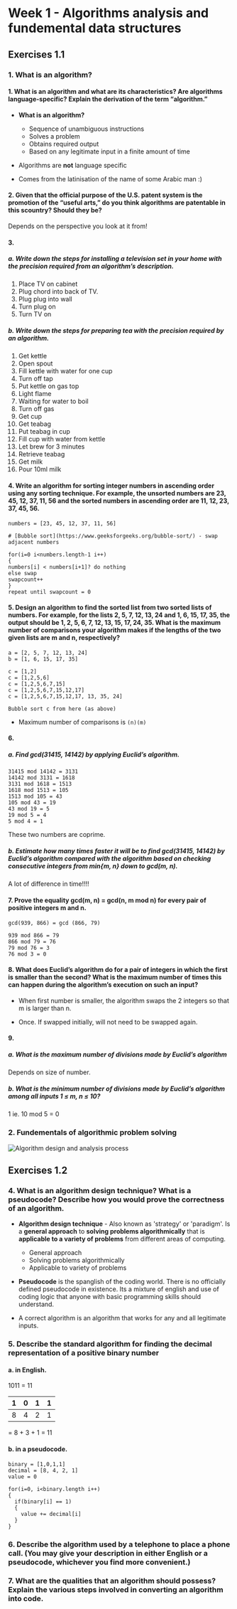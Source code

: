 # Week 1 - Algorithms analysis and fundemental data structures

## Exercises 1.1

### 1. What is an algorithm?

#### 1. What is an algorithm and what are its characteristics? Are algorithms language-specific? Explain the derivation of the term “algorithm.”

- **What is an algorithm?**
  - Sequence of unambiguous instructions
  - Solves a problem
  - Obtains required output
  - Based on any legitimate input in a finite amount of time

- Algorithms are **not** language specific

- Comes from the latinisation of the name of some Arabic man :)

#### 2. Given that the official purpose of the U.S. patent system is the promotion of the “useful arts,” do you think algorithms are patentable in this scountry? Should they be?

Depends on the perspective you look at it from!

#### 3. 

##### a. Write down the steps for installing a television set in your home with the precision required from an algorithm’s description.

1. Place TV on cabinet
2. Plug chord into back of TV.
3. Plug plug into wall
4. Turn plug on
5. Turn TV on

##### b. Write down the steps for preparing tea with the precision required by an algorithm.

1. Get kettle
2. Open spout
3. Fill kettle with water for one cup
4. Turn off tap
5. Put kettle on gas top
6. Light flame
7. Waiting for water to boil
8. Turn off gas
9. Get cup
10. Get teabag
11. Put teabag in cup
12. Fill cup with water from kettle
13. Let brew for 3 minutes
14. Retrieve teabag
15. Get milk
16. Pour 10ml milk

#### 4. Write an algorithm for sorting integer numbers in ascending order using any sorting technique. For example, the unsorted numbers are 23, 45, 12, 37, 11, 56 and the sorted numbers in ascending order are 11, 12, 23, 37, 45, 56.

```
numbers = [23, 45, 12, 37, 11, 56]

# [Bubble sort](https://www.geeksforgeeks.org/bubble-sort/) - swap adjacent numbers

for(i=0 i<numbers.length-1 i++) 
{
numbers[i] < numbers[i+1]? do nothing
else swap
swapcount++
}
repeat until swapcount = 0
```

#### 5. Design an algorithm to find the sorted list from two sorted lists of numbers. For example, for the lists 2, 5, 7, 12, 13, 24 and 1, 6, 15, 17, 35, the output should be 1, 2, 5, 6, 7, 12, 13, 15, 17, 24, 35. What is the maximum number of comparisons your algorithm makes if the lengths of the two given lists are m and n, respectively?

```
a = [2, 5, 7, 12, 13, 24]
b = [1, 6, 15, 17, 35]

c = [1,2]
c = [1,2,5,6]
c = [1,2,5,6,7,15]
c = [1,2,5,6,7,15,12,17] 
c = [1,2,5,6,7,15,12,17, 13, 35, 24]

Bubble sort c from here (as above)

```


- Maximum number of comparisons is `(n)(m)`

#### 6. 

##### a. Find gcd(31415, 14142) by applying Euclid’s algorithm.

```
31415 mod 14142 = 3131
14142 mod 3131 = 1618
3131 mod 1618 = 1513
1618 mod 1513 = 105
1513 mod 105 = 43
105 mod 43 = 19
43 mod 19 = 5
19 mod 5 = 4
5 mod 4 = 1
```

These two numbers are coprime.


##### b. Estimate how many times faster it will be to find gcd(31415, 14142) by Euclid’s algorithm compared with the algorithm based on checking consecutive integers from min{m, n} down to gcd(m, n).

A lot of difference in time!!!!

#### 7. Prove the equality gcd(m, n) = gcd(n, m mod n) for every pair of positive integers m and n.

```
gcd(939, 866) = gcd (866, 79)

939 mod 866 = 79
866 mod 79 = 76
79 mod 76 = 3
76 mod 3 = 0
```

#### 8. What does Euclid’s algorithm do for a pair of integers in which the first is smaller than the second? What is the maximum number of times this can happen during the algorithm’s execution on such an input?

- When first number is smaller, the algorithm swaps the 2 integers so that m is larger than n. 

- Once. If swapped initially, will not need to be swapped again.

#### 9. 

##### a. What is the maximum number of divisions made by Euclid’s algorithm

Depends on size of number. 

##### b. What is the minimum number of divisions made by Euclid’s algorithm among all inputs 1 ≤ m, n ≤ 10?

1 ie. 10 mod 5 = 0

### 2. Fundementals of algorithmic problem solving

![Algorithm design and analysis process](img/algorithm-design-and-analysis-process.png)


## Exercises 1.2

### 4. What is an algorithm design technique? What is a pseudocode? Describe how you would prove the correctness of an algorithm.

- **Algorithm design technique** - Also known as 'strategy' or 'paradigm'. Is a **general approach** to **solving problems algorithmically** that is **applicable to a variety of problems** from different areas of computing.
  - General approach
  - Solving problems algorithmically
  - Applicable to variety of problems

- **Pseudocode** is the spanglish of the coding world. There is no officially defined pseudocode in existence. Its a mixture of english and use of coding logic that anyone with basic programming skills should understand. 

- A correct algorithm is an algorithm that works for any and all legitimate inputs.

### 5. Describe the standard algorithm for finding the decimal representation of a positive binary number 

#### a. in English. 

1011 = 11

1 | 0 | 1 | 1
--|---|---|---
8 | 4 | 2 | 1 

= 8 + 3 + 1 = 11

#### b. in a pseudocode.

```
binary = [1,0,1,1]
decimal = [8, 4, 2, 1]
value = 0

for(i=0, i<binary.length i++)
{
  if(binary[i] == 1)
  {
    value += decimal[i]
  }
}
```

### 6. Describe the algorithm used by a telephone to place a phone call. (You may give your description in either English or a pseudocode, whichever you find more convenient.)

### 7. What are the qualities that an algorithm should possess? Explain the various steps involved in converting an algorithm into code.
